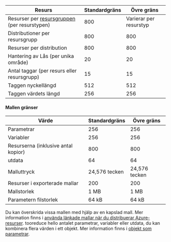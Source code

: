 | Resurs | Standardgräns | Övre gräns |
| --- | --- | --- |
| Resurser per [resursgruppen](../articles/azure-resource-manager/resource-group-overview.md#resource-groups) (per resurstypen) |800 |Varierar per resurstyp |
| Distributioner per resursgrupp |800 |800 |
| Resurser per distribution |800 |800 |
| Hantering av Lås (per unika område) |20 |20 |
| Antal taggar (per resurs eller resursgrupp) |15 |15 |
| Taggen nyckellängd |512 |512 |
| Taggen värdets längd |256 |256 |


#### <a name="template-limits"></a>Mallen gränser

| Värde | Standardgräns | Övre gräns |
| --- | --- | --- |
| Parametrar |256 |256 |
| Variabler |256 |256 |
| Resurserna (inklusive antal kopior) |800 |800 |
| utdata |64 |64 |
| Malluttryck |24,576 tecken |24,576 tecken |
| Resurser i exporterade mallar |200 |200 | 
| Mallstorlek |1 MB |1 MB |
| Parametern filstorlek |64 kB |64 kB |

Du kan överskrida vissa mallen med hjälp av en kapslad mall. Mer information finns i [använda länkade mallar när du distribuerar Azure-resurser](../articles/azure-resource-manager/resource-group-linked-templates.md). tooreduce hello antalet parametrar, variabler eller utdata, du kan kombinera flera värden i ett objekt. Mer information finns i [objekt som parametrar](../articles/azure-resource-manager/resource-manager-objects-as-parameters.md).
